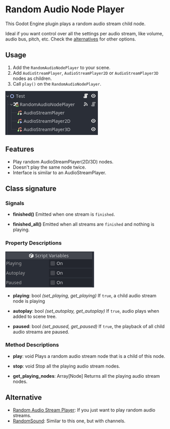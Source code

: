 # Random Audio Node Player

This Godot Engine plugin plays a random audio stream child node.

Ideal if you want control over all the settings per audio stream, like volume, audio bus, pitch, etc. Check the [alternatives](#alternative) for other options.

## Usage

1. Add the `RandomAudioNodePlayer` to your scene.
2. Add `AudioStreamPlayer`, `AudioStreamPlayer2D` or `AudioStreamPlayer3D` nodes as children.
3. Call `play()` on the `RandomAudioNodePlayer`.

![Scene tree with RandomAudioPlayer node](screenshots/scene_tree.png)

## Features

* Play random AudioStreamPlayer(2D/3D) nodes.
* Doesn't play the same node twice.
* Interface is similar to an AudioStreamPlayer.

## Class signature

### Signals

* **finished()**
Emitted when one stream is `finished`.

* **finished_all()**
Emitted when all streams are `finished` and nothing is playing.

### Property Descriptions

![RandomAudioPlayer properties](screenshots/variables.png)

* **playing**: bool *(set_playing, get_playing)*
If `true`, a child audio stream node is playing

* **autoplay**: bool *(set_autoplay, get_autoplay)*
If `true`, audio plays when added to scene tree.

* **paused**: bool *(set_paused, get_paused)*
If `true`, the playback of all child audio streams are paused.

### Method Descriptions

* **play**: void
Plays a random audio stream node that is a child of this node.

* **stop**: void
Stop all the playing audio stream nodes.

* **get_playing_nodes**: Array[Node]
Returns all the playing audio stream nodes.

## Alternative

* [Random Audio Stream Player](https://godotengine.org/asset-library/asset/651): If you just want to play random audio streams.
* [RandomSound](https://godotengine.org/asset-library/asset/359): Similar to this one, but with channels.
